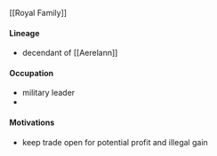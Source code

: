 [[Royal Family]]
#### Lineage
- decendant of [[Aerelann]]


#### Occupation
- military leader
- 

#### Motivations
- keep trade open for potential profit and illegal gain